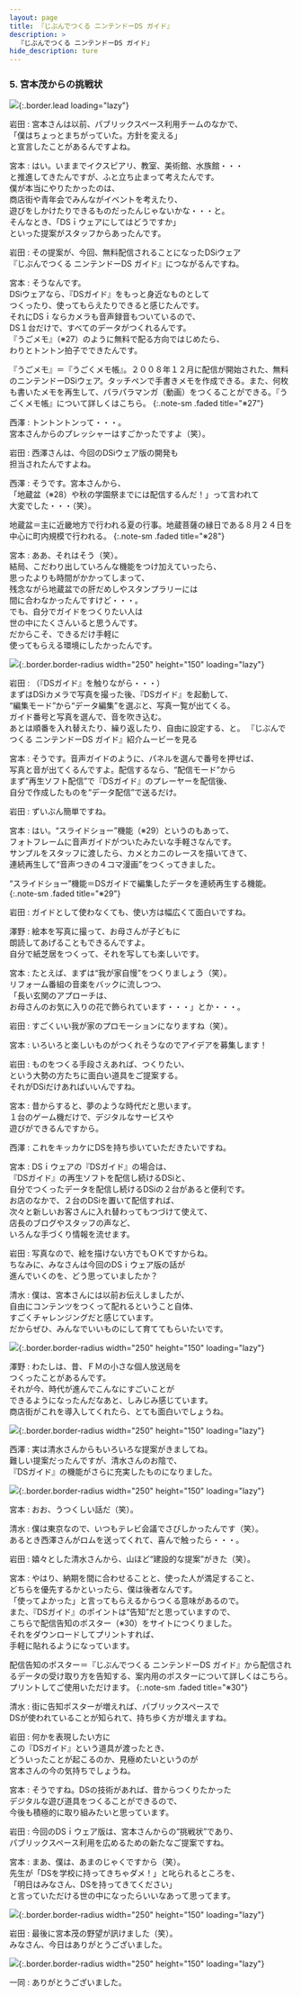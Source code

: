 ```yaml
---
layout: page
title: 『じぶんでつくる ニンテンドーDS ガイド』
description: >
  『じぶんでつくる ニンテンドーDS ガイド』
hide_description: ture
---
```


### 5. 宮本茂からの挑戦状

![](/interviews/jp/nds/kg3j/vol1/img/mainvisual5.jpg){:.border.lead loading="lazy"}

岩田
: 宮本さんは以前、パブリックスペース利用チームのなかで、<br>「僕はちょっとまちがっていた。方針を変える」<br>と宣言したことがあるんですよね。

宮本
: はい。いままでイクスピアリ、教室、美術館、水族館・・・<br>と推進してきたんですが、ふと立ち止まって考えたんです。<br>僕が本当にやりたかったのは、<br>商店街や青年会でみんながイベントを考えたり、<br>遊びをしかけたりできるものだったんじゃないかな・・・と。<br>そんなとき、「DSｉウェアにしてはどうですか」<br>といった提案がスタッフからあったんです。

岩田
: その提案が、今回、無料配信されることになったDSiウェア<br>『じぶんでつくる ニンテンドーDS ガイド』につながるんですね。

宮本
: そうなんです。<br>DSiウェアなら、『DSガイド』をもっと身近なものとして<br>つくったり、使ってもらえたりできると感じたんです。<br>それにDSｉならカメラも音声録音もついているので、<br>DS１台だけで、すべてのデータがつくれるんです。<br>『うごメモ』（※27）のように無料で配る方向ではじめたら、<br>わりとトントン拍子でできたんです。


『うごメモ』＝『うごくメモ帳』。２００８年１２月に配信が開始された、無料のニンテンドーDSiウェア。タッチペンで手書きメモを作成できる。また、何枚も書いたメモを再生して、パラパラマンガ（動画）をつくることができる。『うごくメモ帳』について詳しくはこちら。
{:.note-sm .faded title="※27"}

西澤
: トントントンって・・・。<br>宮本さんからのプレッシャーはすごかったですよ（笑）。

岩田
: 西澤さんは、今回のDSiウェア版の開発も<br>担当されたんですよね。

西澤
: そうです。宮本さんから、<br>「地蔵盆（※28）や秋の学園祭までには配信するんだ！」って言われて<br>大変でした・・・（笑）。


地蔵盆＝主に近畿地方で行われる夏の行事。地蔵菩薩の縁日である８月２４日を中心に町内規模で行われる。
{:.note-sm .faded title="※28"}

宮本
: ああ、それはそう（笑）。<br>結局、こだわり出していろんな機能をつけ加えていったら、<br>思ったよりも時間がかかってしまって、<br>残念ながら地蔵盆での肝だめしやスタンプラリーには<br>間に合わなかったんですけど・・・。<br>でも、自分でガイドをつくりたい人は<br>世の中にたくさんいると思うんです。<br>だからこそ、できるだけ手軽に<br>使ってもらえる環境にしたかったんです。

![](/interviews/jp/nds/kg3j/vol1/img/photo12.jpg){:.border.border-radius width="250" height="150" loading="lazy"}

岩田
: （『DSガイド』を触りながら・・・）<br>まずはDSiカメラで写真を撮った後、『DSガイド』を起動して、<br>“編集モード”から“データ編集”を選ぶと、写真一覧が出てくる。<br>ガイド番号と写真を選んで、音を吹き込む。<br>あとは順番を入れ替えたり、繰り返したり、自由に設定する、と。
『じぶんでつくる ニンテンドーDS ガイド』紹介ムービーを見る

宮本
: そうです。音声ガイドのように、パネルを選んで番号を押せば、<br>写真と音が出てくるんですよ。配信するなら、“配信モード”から<br>まず“再生ソフト配信”で『DSガイド』のプレーヤーを配信後、<br>自分で作成したものを“データ配信”で送るだけ。

岩田
: ずいぶん簡単ですね。

宮本
: はい。“スライドショー”機能（※29）というのもあって、<br>フォトフレームに音声ガイドがついたみたいな手軽さなんです。<br>サンプルをスタッフに渡したら、カメとカニのレースを描いてきて、<br>連続再生して“音声つきの４コマ漫画”をつくってきました。


“スライドショー”機能＝DSガイドで編集したデータを連続再生する機能。
{:.note-sm .faded title="※29"}

岩田
: ガイドとして使わなくても、使い方は幅広くて面白いですね。

澤野
: 絵本を写真に撮って、お母さんが子どもに<br>朗読してあげることもできるんですよ。<br>自分で紙芝居をつくって、それを写しても楽しいです。

宮本
: たとえば、まずは“我が家自慢”をつくりましょう（笑）。<br>リフォーム番組の音楽をバックに流しつつ、<br>「長い玄関のアプローチは、<br>お母さんのお気に入りの花で飾られています・・・」とか・・・。

岩田
: すごくいい我が家のプロモーションになりますね（笑）。

宮本
: いろいろと楽しいものがつくれそうなのでアイデアを募集します！

岩田
: ものをつくる手段さえあれば、つくりたい、<br>という大勢の方たちに面白い道具をご提案する。<br>それがDSiだけあればいいんですね。

宮本
: 昔からすると、夢のような時代だと思います。<br>１台のゲーム機だけで、デジタルなサービスや<br>遊びができるんですから。

西澤
: これをキッカケにDSを持ち歩いていただきたいですね。

宮本
: DSｉウェアの『DSガイド』の場合は、<br>『DSガイド』の再生ソフトを配信し続けるDSiと、<br>自分でつくったデータを配信し続けるDSiの２台があると便利です。<br>お店のなかで、２台のDSiを置いて配信すれば、<br>次々と新しいお客さんに入れ替わってもつづけて使えて、<br>店長のブログやスタッフの声など、<br>いろんな手づくり情報を流せます。

岩田
: 写真なので、絵を描けない方でもＯＫですからね。<br>ちなみに、みなさんは今回のDSｉウェア版の話が<br>進んでいくのを、どう思っていましたか？ 

清水
: 僕は、宮本さんには以前お伝えしましたが、<br>自由にコンテンツをつくって配れるということ自体、<br>すごくチャレンジングだと感じています。<br>だからぜひ、みんなでいいものにして育ててもらいたいです。

![](/interviews/jp/nds/kg3j/vol1/img/photo13.jpg){:.border.border-radius width="250" height="150" loading="lazy"}

澤野
: わたしは、昔、ＦＭの小さな個人放送局を<br>つくったことがあるんです。<br>それが今、時代が進んでこんなにすごいことが<br>できるようになったんだなあと、しみじみ感じています。<br>商店街がこれを導入してくれたら、とても面白いでしょうね。

![](/interviews/jp/nds/kg3j/vol1/img/photo14.jpg){:.border.border-radius width="250" height="150" loading="lazy"}

西澤
: 実は清水さんからもいろいろな提案がきましてね。<br>難しい提案だったんですが、清水さんのお陰で、<br>『DSガイド』の機能がさらに充実したものになりました。

![](/interviews/jp/nds/kg3j/vol1/img/photo15.jpg){:.border.border-radius width="250" height="150" loading="lazy"}

宮本
: おお、うつくしい話だ（笑）。

清水
: 僕は東京なので、いつもテレビ会議でさびしかったんです（笑）。<br>あるとき西澤さんがロムを送ってくれて、喜んで触ったら・・・。

岩田
: 嬉々とした清水さんから、山ほど“建設的な提案”がきた（笑）。

宮本
: やはり、納期を間に合わせることと、使った人が満足すること、<br>どちらを優先するかといったら、僕は後者なんです。<br>「使ってよかった」と言ってもらえるからつくる意味があるので。<br>また、『DSガイド』のポイントは“告知”だと思っていますので、<br>こちらで配信告知のポスター（※30）をサイトにつくりました。<br>それをダウンロードしてプリントすれば、<br>手軽に貼れるようになっています。


配信告知のポスター＝『じぶんでつくる ニンテンドーDS ガイド』から配信されるデータの受け取り方を告知する、案内用のポスターについて詳しくはこちら。プリントしてご使用いただけます。
{:.note-sm .faded title="※30"}

清水
: 街に告知ポスターが増えれば、パブリックスペースで<br>DSが使われていることが知られて、持ち歩く方が増えますね。

岩田
: 何かを表現したい方に<br>この『DSガイド』という道具が渡ったとき、<br>どういったことが起こるのか、見極めたいというのが<br>宮本さんの今の気持ちでしょうね。

宮本
: そうですね。DSの技術があれば、昔からつくりたかった<br>デジタルな遊び道具をつくることができるので、<br>今後も積極的に取り組みたいと思っています。

岩田
: 今回のDSｉウェア版は、宮本さんからの“挑戦状”であり、<br>パブリックスペース利用を広めるための新たなご提案ですね。

宮本
: まあ、僕は、あまのじゃくですから（笑）。<br>先生が「DSを学校に持ってきちゃダメ！」と叱られるところを、<br>「明日はみなさん、DSを持ってきてください」<br>と言っていただける世の中になったらいいなあって思ってます。

![](/interviews/jp/nds/kg3j/vol1/img/photo16.jpg){:.border.border-radius width="250" height="150" loading="lazy"}

岩田
: 最後に宮本茂の野望が訊けました（笑）。<br>みなさん、今日はありがとうございました。

![](/interviews/jp/nds/kg3j/vol1/img/photo17.jpg){:.border.border-radius width="250" height="150" loading="lazy"}

一同
: ありがとうございました。

